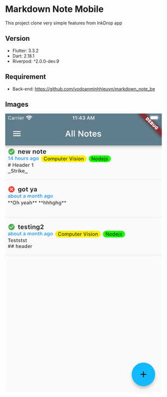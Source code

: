 # Markdown Note Mobile

This project clone very simple features from InkDrop app

## Version

- Flutter: 3.3.2
- Dart: 2.18.1
- Riverpod: ^2.0.0-dev.9

## Requirement

- Back-end: https://github.com/vodoanminhhieuvn/markdown_note_be

## Images
![home_screen.png](home_screen.png)



